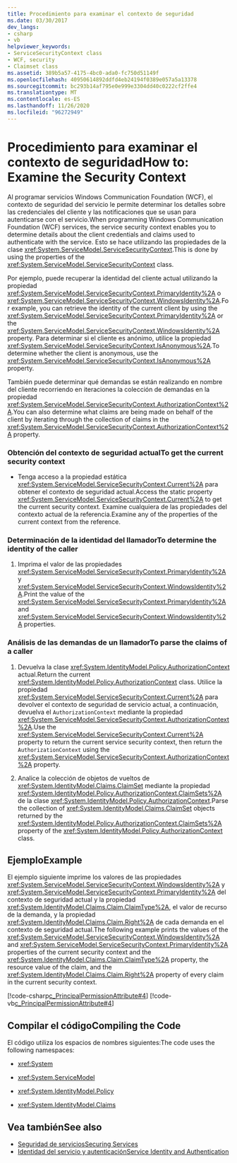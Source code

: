 ```yaml
---
title: Procedimiento para examinar el contexto de seguridad
ms.date: 03/30/2017
dev_langs:
- csharp
- vb
helpviewer_keywords:
- ServiceSecurityContext class
- WCF, security
- Claimset class
ms.assetid: 389b5a57-4175-4bc0-ada0-fc750d51149f
ms.openlocfilehash: 40950614892ddfd4eb24194f0389e057a5a13378
ms.sourcegitcommit: bc293b14af795e0e999e3304dd40c0222cf2ffe4
ms.translationtype: MT
ms.contentlocale: es-ES
ms.lasthandoff: 11/26/2020
ms.locfileid: "96272949"
---
```

# <a name="how-to-examine-the-security-context"></a><span data-ttu-id="dbb38-102">Procedimiento para examinar el contexto de seguridad</span><span class="sxs-lookup"><span data-stu-id="dbb38-102">How to: Examine the Security Context</span></span>

<span data-ttu-id="dbb38-103">Al programar servicios Windows Communication Foundation (WCF), el contexto de seguridad del servicio le permite determinar los detalles sobre las credenciales del cliente y las notificaciones que se usan para autenticarse con el servicio.</span><span class="sxs-lookup"><span data-stu-id="dbb38-103">When programming Windows Communication Foundation (WCF) services, the service security context enables you to determine details about the client credentials and claims used to authenticate with the service.</span></span> <span data-ttu-id="dbb38-104">Esto se hace utilizando las propiedades de la clase <xref:System.ServiceModel.ServiceSecurityContext>.</span><span class="sxs-lookup"><span data-stu-id="dbb38-104">This is done by using the properties of the <xref:System.ServiceModel.ServiceSecurityContext> class.</span></span>  
  
 <span data-ttu-id="dbb38-105">Por ejemplo, puede recuperar la identidad del cliente actual utilizando la propiedad <xref:System.ServiceModel.ServiceSecurityContext.PrimaryIdentity%2A> o <xref:System.ServiceModel.ServiceSecurityContext.WindowsIdentity%2A>.</span><span class="sxs-lookup"><span data-stu-id="dbb38-105">For example, you can retrieve the identity of the current client by using the <xref:System.ServiceModel.ServiceSecurityContext.PrimaryIdentity%2A> or the <xref:System.ServiceModel.ServiceSecurityContext.WindowsIdentity%2A> property.</span></span> <span data-ttu-id="dbb38-106">Para determinar si el cliente es anónimo, utilice la propiedad <xref:System.ServiceModel.ServiceSecurityContext.IsAnonymous%2A>.</span><span class="sxs-lookup"><span data-stu-id="dbb38-106">To determine whether the client is anonymous, use the <xref:System.ServiceModel.ServiceSecurityContext.IsAnonymous%2A> property.</span></span>  
  
 <span data-ttu-id="dbb38-107">También puede determinar qué demandas se están realizando en nombre del cliente recorriendo en iteraciones la colección de demandas en la propiedad <xref:System.ServiceModel.ServiceSecurityContext.AuthorizationContext%2A>.</span><span class="sxs-lookup"><span data-stu-id="dbb38-107">You can also determine what claims are being made on behalf of the client by iterating through the collection of claims in the <xref:System.ServiceModel.ServiceSecurityContext.AuthorizationContext%2A> property.</span></span>  
  
### <a name="to-get-the-current-security-context"></a><span data-ttu-id="dbb38-108">Obtención del contexto de seguridad actual</span><span class="sxs-lookup"><span data-stu-id="dbb38-108">To get the current security context</span></span>  
  
- <span data-ttu-id="dbb38-109">Tenga acceso a la propiedad estática <xref:System.ServiceModel.ServiceSecurityContext.Current%2A> para obtener el contexto de seguridad actual.</span><span class="sxs-lookup"><span data-stu-id="dbb38-109">Access the static property <xref:System.ServiceModel.ServiceSecurityContext.Current%2A> to get the current security context.</span></span> <span data-ttu-id="dbb38-110">Examine cualquiera de las propiedades del contexto actual de la referencia.</span><span class="sxs-lookup"><span data-stu-id="dbb38-110">Examine any of the properties of the current context from the reference.</span></span>  
  
### <a name="to-determine-the-identity-of-the-caller"></a><span data-ttu-id="dbb38-111">Determinación de la identidad del llamador</span><span class="sxs-lookup"><span data-stu-id="dbb38-111">To determine the identity of the caller</span></span>  
  
1. <span data-ttu-id="dbb38-112">Imprima el valor de las propiedades <xref:System.ServiceModel.ServiceSecurityContext.PrimaryIdentity%2A> y <xref:System.ServiceModel.ServiceSecurityContext.WindowsIdentity%2A>.</span><span class="sxs-lookup"><span data-stu-id="dbb38-112">Print the value of the <xref:System.ServiceModel.ServiceSecurityContext.PrimaryIdentity%2A> and <xref:System.ServiceModel.ServiceSecurityContext.WindowsIdentity%2A> properties.</span></span>  
  
### <a name="to-parse-the-claims-of-a-caller"></a><span data-ttu-id="dbb38-113">Análisis de las demandas de un llamador</span><span class="sxs-lookup"><span data-stu-id="dbb38-113">To parse the claims of a caller</span></span>  
  
1. <span data-ttu-id="dbb38-114">Devuelva la clase <xref:System.IdentityModel.Policy.AuthorizationContext> actual.</span><span class="sxs-lookup"><span data-stu-id="dbb38-114">Return the current <xref:System.IdentityModel.Policy.AuthorizationContext> class.</span></span> <span data-ttu-id="dbb38-115">Utilice la propiedad <xref:System.ServiceModel.ServiceSecurityContext.Current%2A> para devolver el contexto de seguridad de servicio actual, a continuación, devuelva el `AuthorizationContext` mediante la propiedad <xref:System.ServiceModel.ServiceSecurityContext.AuthorizationContext%2A>.</span><span class="sxs-lookup"><span data-stu-id="dbb38-115">Use the <xref:System.ServiceModel.ServiceSecurityContext.Current%2A> property to return the current service security context, then return the `AuthorizationContext` using the <xref:System.ServiceModel.ServiceSecurityContext.AuthorizationContext%2A> property.</span></span>  
  
2. <span data-ttu-id="dbb38-116">Analice la colección de objetos de vueltos de <xref:System.IdentityModel.Claims.ClaimSet> mediante la propiedad <xref:System.IdentityModel.Policy.AuthorizationContext.ClaimSets%2A> de la clase <xref:System.IdentityModel.Policy.AuthorizationContext>.</span><span class="sxs-lookup"><span data-stu-id="dbb38-116">Parse the collection of <xref:System.IdentityModel.Claims.ClaimSet> objects returned by the <xref:System.IdentityModel.Policy.AuthorizationContext.ClaimSets%2A> property of the <xref:System.IdentityModel.Policy.AuthorizationContext> class.</span></span>  
  
## <a name="example"></a><span data-ttu-id="dbb38-117">Ejemplo</span><span class="sxs-lookup"><span data-stu-id="dbb38-117">Example</span></span>  

 <span data-ttu-id="dbb38-118">El ejemplo siguiente imprime los valores de las propiedades <xref:System.ServiceModel.ServiceSecurityContext.WindowsIdentity%2A> y <xref:System.ServiceModel.ServiceSecurityContext.PrimaryIdentity%2A> del contexto de seguridad actual y la propiedad <xref:System.IdentityModel.Claims.Claim.ClaimType%2A>, el valor de recurso de la demanda, y la propiedad <xref:System.IdentityModel.Claims.Claim.Right%2A> de cada demanda en el contexto de seguridad actual.</span><span class="sxs-lookup"><span data-stu-id="dbb38-118">The following example prints the values of the <xref:System.ServiceModel.ServiceSecurityContext.WindowsIdentity%2A> and <xref:System.ServiceModel.ServiceSecurityContext.PrimaryIdentity%2A> properties of the current security context and the <xref:System.IdentityModel.Claims.Claim.ClaimType%2A> property, the resource value of the claim, and the <xref:System.IdentityModel.Claims.Claim.Right%2A> property of every claim in the current security context.</span></span>  
  
 [!code-csharp[c_PrincipalPermissionAttribute#4](../../../samples/snippets/csharp/VS_Snippets_CFX/c_principalpermissionattribute/cs/source.cs#4)]
 [!code-vb[c_PrincipalPermissionAttribute#4](../../../samples/snippets/visualbasic/VS_Snippets_CFX/c_principalpermissionattribute/vb/source.vb#4)]  
  
## <a name="compiling-the-code"></a><span data-ttu-id="dbb38-119">Compilar el código</span><span class="sxs-lookup"><span data-stu-id="dbb38-119">Compiling the Code</span></span>  

 <span data-ttu-id="dbb38-120">El código utiliza los espacios de nombres siguientes:</span><span class="sxs-lookup"><span data-stu-id="dbb38-120">The code uses the following namespaces:</span></span>  
  
- <xref:System>  
  
- <xref:System.ServiceModel>  
  
- <xref:System.IdentityModel.Policy>  
  
- <xref:System.IdentityModel.Claims>  
  
## <a name="see-also"></a><span data-ttu-id="dbb38-121">Vea también</span><span class="sxs-lookup"><span data-stu-id="dbb38-121">See also</span></span>

- [<span data-ttu-id="dbb38-122">Seguridad de servicios</span><span class="sxs-lookup"><span data-stu-id="dbb38-122">Securing Services</span></span>](securing-services.md)
- [<span data-ttu-id="dbb38-123">Identidad del servicio y autenticación</span><span class="sxs-lookup"><span data-stu-id="dbb38-123">Service Identity and Authentication</span></span>](./feature-details/service-identity-and-authentication.md)
